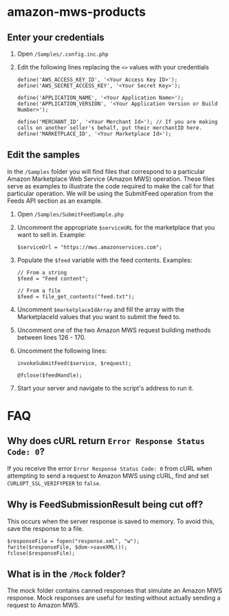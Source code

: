 # amazon-mws-products

Enter your credentials
----------------------

1.  Open `/Samples/.config.inc.php`
2.  Edit the following lines replacing the `<>` values with your credentials

        define('AWS_ACCESS_KEY_ID', '<Your Access Key ID>');
        define('AWS_SECRET_ACCESS_KEY', '<Your Secret Key>');

        define('APPLICATION_NAME', '<Your Application Name>');
        define('APPLICATION_VERSION', '<Your Application Version or Build Number>');

        define('MERCHANT_ID', '<Your Merchant Id>'); // If you are making calls on another seller's behalf, put their merchantID here.
        define('MARKETPLACE_ID', '<Your Marketplace Id>');

Edit the samples
----------------

In the `/Samples` folder you will find files that correspond to a particular
Amazon Marketplace Web Service (Amazon MWS) operation. These files serve as
examples to illustrate the code required to make the call for that particular
operation. We will be using the SubmitFeed operation from the Feeds API section
as an example.

1.  Open `/Samples/SubmitFeedSample.php`
2.  Uncomment the appropriate `$serviceURL` for the marketplace that you want to
    sell in. Example:

        $serviceUrl = "https://mws.amazonservices.com";

3.  Populate the `$feed` variable with the feed contents. Examples:

        // From a string
        $feed = "Feed content";

        // From a file
        $feed = file_get_contents("feed.txt");

4.  Uncomment `$marketplaceIdArray` and fill the array with the MarketplaceId
    values that you want to submit the feed to.
5.  Uncomment one of the two Amazon MWS request building methods between lines
    126 - 170.
6.  Uncomment the following lines:

        invokeSubmitFeed($service, $request);

        @fclose($feedHandle);

7.  Start your server and navigate to the script's address to run it.


FAQ
===

Why does cURL return `Error Response Status Code: 0`?
-----------------------------------------------------

If you receive the error `Error Response Status Code: 0` from cURL when
attempting to send a request to Amazon MWS using cURL, find and set
`CURLOPT_SSL_VERIFYPEER` to `false`.

Why is FeedSubmissionResult being cut off?
------------------------------------------

This occurs when the server response is saved to memory. To avoid this, save
the response to a file.

    $responseFile = fopen("response.xml", "w");
    fwrite($responseFile, $dom->saveXML());
    fclose($responseFile);

What is in the `/Mock` folder?
------------------------------

The mock folder contains canned responses that simulate an Amazon MWS response.
Mock responses are useful for testing without actually sending a request to
Amazon MWS.

